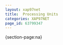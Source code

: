 ```yaml
---
layout: xap97net
title:  Processing Units
categories: XAP97NET
page_id: 63799347
---
```


{section-page:na}
